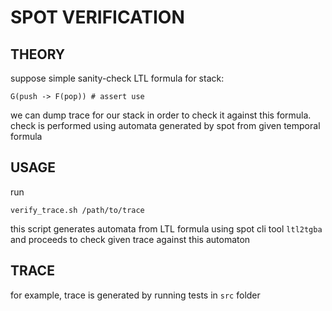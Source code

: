 # SPOT VERIFICATION

## THEORY

suppose simple sanity-check LTL formula for stack:

```
G(push -> F(pop)) # assert use
```

we can dump trace for our stack in order to check it against this formula. check is performed using automata generated by spot from given temporal formula

## USAGE

run

```
verify_trace.sh /path/to/trace
```

this script generates automata from LTL formula using spot cli tool `ltl2tgba` and proceeds to check given trace against this automaton

## TRACE

for example, trace is generated by running tests in `src` folder
